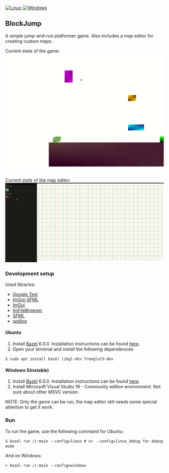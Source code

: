 [![Linux](https://github.com/zpervan/BlockJump/actions/workflows/ubuntu_ci.yml/badge.svg)](https://github.com/zpervan/BlockJump/actions/workflows/ubuntu_ci.yml) [![Windows](https://github.com/zpervan/BlockJump/actions/workflows/windows_ci.yml/badge.svg)](https://github.com/zpervan/BlockJump/actions/workflows/windows_ci.yml)

## BlockJump ##

A simple jump-and-run platformer game. Also includes a map editor for creating custom maps.

Current state of the game:
![](.github/assets/game_preview.gif)

Current state of the map editor:
![](.github/assets/map_editor_preview.gif)

### Development setup ###

Used libraries:
- [Google Test](https://github.com/google/googletest)
- [ImGui-SFML](https://github.com/eliasdaler/imgui-sfml)
- [ImGui](https://github.com/ocornut/imgui)
- [ImFileBrowser](https://github.com/AirGuanZ/imgui-filebrowser)
- [SFML](https://www.sfml-dev.org/)
- [spdlog](https://github.com/gabime/spdlog)

#### Ubuntu ####

1. Install [Bazel](https://www.bazel.build/) 6.0.0. Installation instructions can be found 
[here](https://bazel.build/install/ubuntu).
2. Open your terminal and install the following dependencies
```shell
$ sudo apt install bazel libgl-dev freeglut3-dev
```

#### Windows (Unstable) ####

1. Install [Bazel](https://www.bazel.build/) 6.0.0. Installation instructions can be found
      [here](https://bazel.build/install/windowsl).
2. Install Microsoft Visual Studio 19 - Community edition environment. Not sure about other MSVC version.

NOTE: Only the game can be run, the map editor still needs some special attention to get it work.

### Run ###

To run the game, use the following command for Ubuntu:
```shell
$ bazel run //:main --config=linux # or --config=linux_debug for debug mode
```
And on Windows:
```shell
> bazel run //:main --config=windows
```

